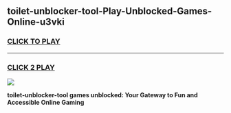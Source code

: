 
## toilet-unblocker-tool-Play-Unblocked-Games-Online-u3vki
<h3>
<a href="https://premium76.site?title=toilet-unblocker-tool&ref=25A">CLICK TO PLAY</a></h3>
<hr>

<h3>
<a href="https://premium76.site?title=toilet-unblocker-tool&ref=25A">CLICK 2 PLAY</a>
  
</h3>

<a href="https://premium76.site?title=toilet-unblocker-tool&ref=25A"><img src="https://clearcache.store/games.png"></a>


**toilet-unblocker-tool games unblocked: Your Gateway to Fun and Accessible Online Gaming**
